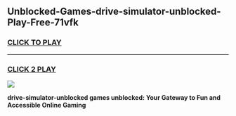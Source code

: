 
## Unblocked-Games-drive-simulator-unblocked-Play-Free-71vfk
<h3>
<a href="https://premium76.site?title=drive-simulator-unblocked&ref=12A">CLICK TO PLAY</a></h3>
<hr>

<h3>
<a href="https://premium76.site?title=drive-simulator-unblocked&ref=12A">CLICK 2 PLAY</a>
  
</h3>

<a href="https://premium76.site?title=drive-simulator-unblocked&ref=12A"><img src="https://clearcache.store/games.png"></a>


**drive-simulator-unblocked games unblocked: Your Gateway to Fun and Accessible Online Gaming**

